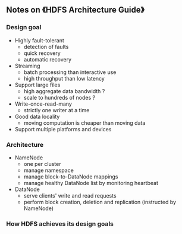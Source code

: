 Notes on 《HDFS Architecture Guide》
---

### Design goal
- Highly fault-tolerant 
    - detection of faults
    - quick recovery
    - automatic recovery
- Streaming
    - batch processing than interactive use
    - high throughput than low latency
- Support large files
    - high aggregate data bandwidth ?
    - scale to hundreds of nodes ?
- Write-once-read-many
    - strictly one writer at a time
- Good data locality
    - moving computation is cheaper than moving data
- Support multiple platforms and devices

### Architecture
- NameNode
    - one per cluster
    - manage namespace
    - manage block-to-DataNode mappings
    - manage healthy DataNode list by monitoring heartbeat
- DataNode
    - serve clients' write and read requests
    - perform block creation, deletion and replication (instructed by NameNode)

### How HDFS achieves its design goals
